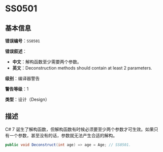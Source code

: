 ﻿# SS0501
## 基本信息

**错误编号**：`SS0501`

**错误叙述**：

* **中文**：解构函数至少需要两个参数。
* **英文**：Deconstruction methods should contain at least 2 parameters.

**级别**：编译器警告

**警告等级**：1

**类型**：设计（Design）

## 描述

C# 7 诞生了解构函数，但解构函数有时候必须要至少两个参数才可生效。如果只有一个参数，甚至没有的话，参数就无法产生合适的解构。

```csharp
public void Deconstruct(int age) => age = Age; // SS0501.
```